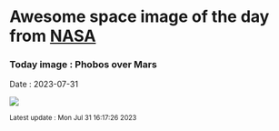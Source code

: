 
# Awesome space image of the day from [NASA](https://api.nasa.gov/)

### Today image : Phobos over Mars
Date : 2023-07-31

![](https://apod.nasa.gov/apod/image/2307/PhobosMars_MarsExpress_960.jpg)

<small>Latest update : Mon Jul 31 16:17:26 2023</small>
        
